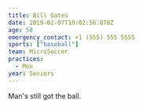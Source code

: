 ```yaml
---
title: Bill Gates
date: 2019-02-07T19:02:56.878Z
age: 58
emergency_contact: +1 (555) 555 5555
sports: ["baseball"]
team: MicroSoccer
practices:
  - Mon
year: Seniors
---
```

Man's still got the ball.
